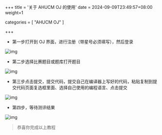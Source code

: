 +++
title = '关于 AHUCM OJ 的使用'
date = 2024-09-09T23:49:57+08:00
weight=1

categories = [
    "AHUCM OJ"
]


+++

+ 第一步打开到 OJ 界面，进行注册（带星号必须填写），然后登录
  

![img](/images/posts/AHUCM-OJ/2022-10-18-01.png)

+ 第二步选择比赛题目或题库打开题目

![img](/images/posts/AHUCM-OJ/2022-10-18-02.png)

+ 第三步点击提交，提交代码，提交自己在编译器上写好的代码，粘贴复制到提交代码页面复选框里面、选择自己使用的编程语言、点击提交
  

![img](/images/posts/AHUCM-OJ/2022-10-18-03.png)

+ 第四步，等待测评结果
  

![img](/images/posts/AHUCM-OJ/2022-10-18-04.png)

> 恭喜你完成以上教程

